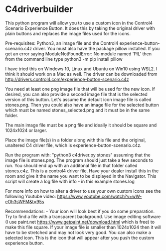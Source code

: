 # C4driverbuilder
This python program will allow you to use a custom icon in the Control4 Scenario Experience Button.
It does this by taking the original driver with plain buttons and replaces the image files used
for the icons.

Pre-requisites:  Python3, an image file and the Control4 experience-button-scenario.c4z driver.
You must also have the package pillow installed.  If you get an error saying ModuleNotFoundError: No module named 'PIL'
then from the command line type python3 -m pip install pillow

I have tried this on Windows 10, Linux and Ubuntu on Win10 using WSL2. I think it should work on a Mac as well.
The driver can be downloaded from http://drivers.control4.com/experience-button-scenario.c4z

You need at least one png image file that will be used for the new icon. If desired, you can also provide a second
image file that is the selected version of this button. Let's assume the default icon image file is called stones.png. 
Then you could also have an image file for the selected button which must be named stones_selected.png and it must be 
in the same folder.

The main image file must be a png file and ideally it should be square and 1024x1024 or larger.

Place the image file(s) in a folder along with this file and the original, unaltered C4 driver file, which is
experience-button-scenario.c4z.

Run the program with: "python3 c4driver.py stones" assuming that the image file is stones.png.
The program should just take a few seconds to run.  You should end up with an additonal file in that folder
called stones.c4z.  This is a control4 driver  file.  Have your dealer install this in the room and give it the name
you want to be displayed in the Navigator. This script will create a log file with info  - in this example stones.log

For more info on how to alter a driver to  use your own custom icons see the following Youtube
video: https://www.youtube.com/watch?v=wW-eOh3sWFM&t=95s

Recommendations: - Your icon will look best if you do some preparation. Try to find a file with a transparent 
background. Use image editing software (I use paint.net https://www.getpaint.net/download.html which is free) to make this file 
square. If your image file is smaller than 1024x1024 then it will have to be stretched and may not look very good. You can also make
a selected icon.  This is the icon that will appear after you push the custom experience button.
